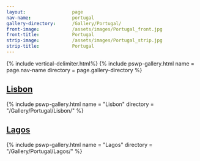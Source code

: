 ```yaml
---
layout:                 page
nav-name:               portugal
gallery-directory:      /Gallery/Portugal/
front-image:            /assets/images/Portugal_front.jpg
front-title:            Portugal
strip-image:            /assets/images/Portugal_strip.jpg
strip-title:            Portugal
---
```


{% include vertical-delimiter.html%}
{% include pswp-gallery.html name = page.nav-name directory = page.gallery-directory %}

## [Lisbon](https://en.wikipedia.org/wiki/Lisbon)


{% include pswp-gallery.html name = "Lisbon" directory = "/Gallery/Portugal/Lisbon/" %}
## [Lagos](https://en.wikipedia.org/wiki/Lagos)

{% include pswp-gallery.html name = "Lagos" directory = "/Gallery/Portugal/Lagos/" %}
